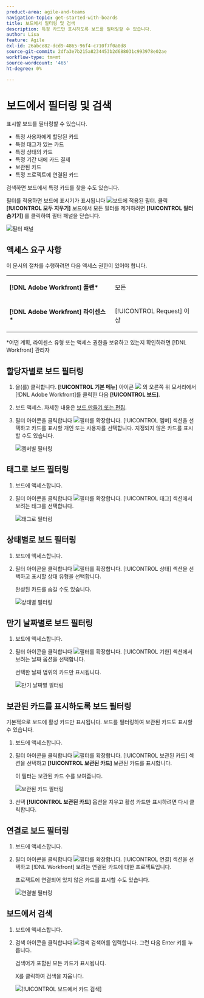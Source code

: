 ```yaml
---
product-area: agile-and-teams
navigation-topic: get-started-with-boards
title: 보드에서 필터링 및 검색
description: 특정 카드만 표시하도록 보드를 필터링할 수 있습니다.
author: Lisa
feature: Agile
exl-id: 26abce82-dcd9-4865-96f4-c710f7f0a0d8
source-git-commit: 2dfa3e7b215a8234453b2d688031c993978e02ae
workflow-type: tm+mt
source-wordcount: '465'
ht-degree: 0%

---
```


# 보드에서 필터링 및 검색

표시할 보드를 필터링할 수 있습니다.

* 특정 사용자에게 할당된 카드
* 특정 태그가 있는 카드
* 특정 상태의 카드
* 특정 기간 내에 카드 결제
* 보관된 카드
* 특정 프로젝트에 연결된 카드

검색하면 보드에서 특정 카드를 찾을 수도 있습니다.

필터를 적용하면 보드에 표시기가 표시됩니다 ![보드에 적용된 필터](assets/boards-filterapplied-30x30.png). 클릭 **[!UICONTROL 모두 지우기]** 보드에서 모든 필터를 제거하려면 **[!UICONTROL 필터 숨기기]** 를 클릭하여 필터 패널을 닫습니다.

![필터 패널](assets/boards-all-filters-collapsed-1022.png)

## 액세스 요구 사항

이 문서의 절차를 수행하려면 다음 액세스 권한이 있어야 합니다.

<table style="table-layout:auto"> 
 <col> 
 <col> 
 <tbody> 
  <tr> 
   <td role="rowheader"><strong>[!DNL Adobe Workfront] 플랜*</strong></td> 
   <td> <p>모든</p> </td> 
  </tr> 
  <tr> 
   <td role="rowheader"><strong>[!DNL Adobe Workfront] 라이센스*</strong></td> 
   <td> <p>[!UICONTROL Request] 이상</p> </td> 
  </tr> 
 </tbody> 
</table>

&#42;어떤 계획, 라이센스 유형 또는 액세스 권한을 보유하고 있는지 확인하려면 [!DNL Workfront] 관리자

## 할당자별로 보드 필터링

1. 을(를) 클릭합니다. **[!UICONTROL 기본 메뉴]** 아이콘 ![](assets/main-menu-icon.png) 의 오른쪽 위 모서리에서 [!DNL Adobe Workfront]를 클릭한 다음 **[!UICONTROL 보드]**.
1. 보드 액세스. 자세한 내용은 [보드 만들기 또는 편집](../../agile/get-started-with-boards/create-edit-board.md).
1. 필터 아이콘을 클릭합니다 ![필터](assets/filter-icon-spectrum-25x25.png)를 확장합니다. [!UICONTROL 멤버] 섹션을 선택하고 카드를 표시할 개인 또는 사용자를 선택합니다. 지정되지 않은 카드를 표시할 수도 있습니다.

   ![멤버별 필터링](assets/boards-filter-by-assignees-0822.png)

## 태그로 보드 필터링

1. 보드에 액세스합니다.
1. 필터 아이콘을 클릭합니다 ![필터](assets/filter-icon-spectrum-25x25.png)를 확장합니다. [!UICONTROL 태그] 섹션에서 보려는 태그를 선택합니다.

   ![태그로 필터링](assets/boards-filter-by-tags-0822.png)

## 상태별로 보드 필터링

1. 보드에 액세스합니다.
1. 필터 아이콘을 클릭합니다 ![필터](assets/filter-icon-spectrum-25x25.png)를 확장합니다. [!UICONTROL 상태] 섹션을 선택하고 표시할 상태 유형을 선택합니다.

   완성된 카드를 숨길 수도 있습니다.

   ![상태별 필터링](assets/boards-filter-by-status-0822.png)

## 만기 날짜별로 보드 필터링

1. 보드에 액세스합니다.
1. 필터 아이콘을 클릭합니다 ![필터](assets/filter-icon-spectrum-25x25.png)를 확장합니다. [!UICONTROL 기한] 섹션에서 보려는 날짜 옵션을 선택합니다.

   선택한 날짜 범위의 카드만 표시됩니다.

   ![만기 날짜별 필터링](assets/boards-filter-by-due-date-0822.png)

## 보관된 카드를 표시하도록 보드 필터링

기본적으로 보드에 활성 카드만 표시됩니다. 보드를 필터링하여 보관된 카드도 표시할 수 있습니다.

1. 보드에 액세스합니다.
1. 필터 아이콘을 클릭합니다 ![필터](assets/filter-icon-spectrum-25x25.png)를 확장합니다. [!UICONTROL 보관된 카드] 섹션을 선택하고 **[!UICONTROL 보관된 카드]** 보관된 카드를 표시합니다.

   이 필터는 보관된 카드 수를 보여줍니다.

   ![보관된 카드 필터링](assets/boards-filter-by-archived-cards_0822.png)

1. 선택 **[!UICONTROL 보관된 카드]** 옵션을 지우고 활성 카드만 표시하려면 다시 클릭합니다.

## 연결로 보드 필터링

1. 보드에 액세스합니다.
1. 필터 아이콘을 클릭합니다 ![필터](assets/filter-icon-spectrum-25x25.png)를 확장합니다. [!UICONTROL 연결] 섹션을 선택하고 [!DNL Workfront] 보려는 연결된 카드에 대한 프로젝트입니다.

   프로젝트에 연결되어 있지 않은 카드를 표시할 수도 있습니다.

   ![연결별 필터링](assets/boards-filter-by-connection.png)

## 보드에서 검색

1. 보드에 액세스합니다.
1. 검색 아이콘을 클릭합니다 ![검색](assets/search-icon.png) 검색어를 입력합니다. 그런 다음 Enter 키를 누릅니다.

   검색어가 포함된 모든 카드가 표시됩니다.

   X를 클릭하여 검색을 지웁니다.

   ![[!UICONTROL 보드에서 카드 검색]](assets/boards-searchbox.png)
